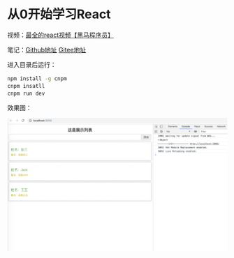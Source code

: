 # 从0开始学习React

视频：[最全的react视频【黑马程序员】](https://www.bilibili.com/video/av37668737)

笔记：[Github地址](https://github.com/harryleexyz/LearnReact/blob/master/base/README.md)     [Gitee地址](https://gitee.com/harryleexyz/LearnReact/blob/master/base/README.md)

进入目录后运行：

```bash
npm install -g cnpm 
cnpm insatll
cnpm run dev
```

效果图：

![运行后效果图.png](运行后效果图.png)